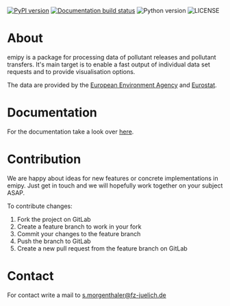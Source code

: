 [![PyPI version](https://img.shields.io/pypi/v/emipy.svg)](https://pypi.org/project/emipy/)
[![Documentation build status](https://img.shields.io/readthedocs/emipy.svg)](https://readthedocs.org/projects/emipy/builds/)
![Python version](https://img.shields.io/pypi/pyversions/emipy.svg)
![LICENSE](https://img.shields.io/pypi/l/emipy.svg)

# About
emipy is a package for processing data of pollutant releases and pollutant transfers.
It's main target is to enable a fast output of individual data set requests and to provide visualisation options.

The data are provided by the [European Environment Agency](https://www.eea.europa.eu/data-and-maps/data/member-states-reporting-art-7-under-the-european-pollutant-release-and-transfer-register-e-prtr-regulation-23) and [Eurostat](https://ec.europa.eu/eurostat/de/web/gisco/overview).

# Documentation
For the documentation take a look over [here](https://emipy.readthedocs.io/en/latest/).

# Contribution
We are happy about ideas for new features or concrete implementations in emipy. Just get in touch and we will hopefully work together on your subject ASAP.

To contribute changes:

1. Fork the project on GitLab
2. Create a feature branch to work in your fork
3. Commit your changes to the feature branch
4. Push the branch to GitLab
5. Create a new pull request from the feature branch on GitLab

# Contact
For contact write a mail to s.morgenthaler@fz-juelich.de
